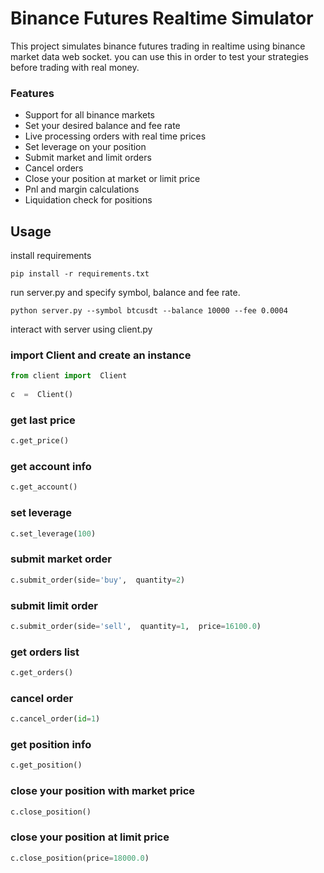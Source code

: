 # Binance Futures Realtime Simulator

This project simulates binance futures trading in realtime using binance market data web socket. you can use this in order to test your strategies before trading with real money.

### Features
- Support for all binance markets 
- Set your desired balance and fee rate
- Live processing orders with real time prices
- Set leverage on your position
- Submit market and limit orders
- Cancel orders
- Close your position at market or limit price
- Pnl and margin calculations
- Liquidation check for positions

## Usage

install requirements

    pip install -r requirements.txt
 
run server.py and specify symbol, balance and fee rate.

    python server.py --symbol btcusdt --balance 10000 --fee 0.0004

interact with server using client.py

###  import Client and create an instance

```python
from client import  Client
    
c  =  Client()
```

### get last price

```python
c.get_price()
```

### get account info

```python
c.get_account()
```

### set leverage

```python
c.set_leverage(100)
```

### submit market order

```python
c.submit_order(side='buy',  quantity=2)
```

### submit limit order

```python
c.submit_order(side='sell',  quantity=1,  price=16100.0)
```

### get orders list

```python
c.get_orders()
```

### cancel order

```python
c.cancel_order(id=1)
```

### get position info

```python
c.get_position()
```

### close your position with market price

```python
c.close_position()
```

### close your position at limit price

```python
c.close_position(price=18000.0)
```
